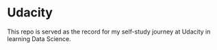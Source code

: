 # Udacity 

This repo is served as the record for my self-study journey at Udacity in learning Data Science.
